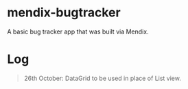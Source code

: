 # mendix-bugtracker
A basic bug tracker app that was built via Mendix.

# Log
> 26th October: DataGrid to be used in place of List view.
